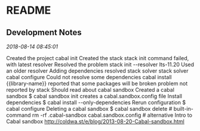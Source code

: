 # README

## Development Notes

_2018-08-14 08:45:01_

Created the project
	cabal init
Created the stack
    stack init
        command failed, with latest resolver
Resolved the problem
    stack init --resolver lts-11.20
    Used an older resolver
Adding dependencies
resolved stack solver
    stack solver
cabal configure
    Could not resolve some dependencies
cabal install {{library-name}}
    reported that some packages will be broken
problem not reported by stack
Should read about cabal sandbox
Created a cabal sandbox
    $
        cabal sandbox init
            creates a cabal.sandbox.config file
Install dependencies
    $
        cabal install --only-dependencies
Rerun configuration
    $
        cabal configure
Deleting a cabal sandbox
    $
        cabal sandbox delete
            # built-in-command
        rm -rf .cabal-sandbox cabal.sandbox.config
            # alternative
Intro to Cabal sandbox <http://coldwa.st/e/blog/2013-08-20-Cabal-sandbox.html>
